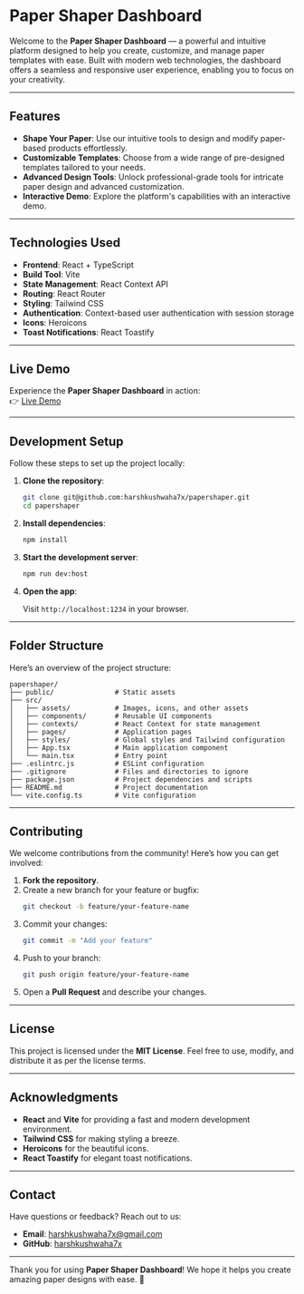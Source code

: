 # **Paper Shaper Dashboard**

Welcome to the **Paper Shaper Dashboard** — a powerful and intuitive platform designed to help you create, customize, and manage paper templates with ease. Built with modern web technologies, the dashboard offers a seamless and responsive user experience, enabling you to focus on your creativity.

---

## **Features**

- **Shape Your Paper**: Use our intuitive tools to design and modify paper-based products effortlessly.
- **Customizable Templates**: Choose from a wide range of pre-designed templates tailored to your needs.
- **Advanced Design Tools**: Unlock professional-grade tools for intricate paper design and advanced customization.
- **Interactive Demo**: Explore the platform's capabilities with an interactive demo.

---

## **Technologies Used**

- **Frontend**: React + TypeScript
- **Build Tool**: Vite
- **State Management**: React Context API
- **Routing**: React Router
- **Styling**: Tailwind CSS
- **Authentication**: Context-based user authentication with session storage
- **Icons**: Heroicons
- **Toast Notifications**: React Toastify

---

## **Live Demo**

Experience the **Paper Shaper Dashboard** in action:  
👉 [Live Demo](https://papershapers.in)

---

## **Development Setup**

Follow these steps to set up the project locally:

1. **Clone the repository**:

   ```bash
   git clone git@github.com:harshkushwaha7x/papershaper.git
   cd papershaper
   ```

2. **Install dependencies**:

   ```bash
   npm install
   ```

3. **Start the development server**:

   ```bash
   npm run dev:host
   ```

4. **Open the app**:

   Visit `http://localhost:1234` in your browser.

---

## **Folder Structure**

Here’s an overview of the project structure:

```
papershaper/
├── public/               # Static assets
├── src/
│   ├── assets/           # Images, icons, and other assets
│   ├── components/       # Reusable UI components
│   ├── contexts/         # React Context for state management
│   ├── pages/            # Application pages
│   ├── styles/           # Global styles and Tailwind configuration
│   ├── App.tsx           # Main application component
│   └── main.tsx          # Entry point
├── .eslintrc.js          # ESLint configuration
├── .gitignore            # Files and directories to ignore
├── package.json          # Project dependencies and scripts
├── README.md             # Project documentation
└── vite.config.ts        # Vite configuration
```

---

## **Contributing**

We welcome contributions from the community! Here’s how you can get involved:

1. **Fork the repository**.
2. Create a new branch for your feature or bugfix:
   ```bash
   git checkout -b feature/your-feature-name
   ```
3. Commit your changes:
   ```bash
   git commit -m "Add your feature"
   ```
4. Push to your branch:
   ```bash
   git push origin feature/your-feature-name
   ```
5. Open a **Pull Request** and describe your changes.

---

## **License**

This project is licensed under the **MIT License**. Feel free to use, modify, and distribute it as per the license terms.

---

## **Acknowledgments**

- **React** and **Vite** for providing a fast and modern development environment.
- **Tailwind CSS** for making styling a breeze.
- **Heroicons** for the beautiful icons.
- **React Toastify** for elegant toast notifications.

---

## **Contact**

Have questions or feedback? Reach out to us:

- **Email**: [harshkushwaha7x@gmail.com](mailto:harshkushwaha7x@gmail.com)
- **GitHub**: [harshkushwaha7x](https://github.com/harshkushwaha7x)

---

Thank you for using **Paper Shaper Dashboard**! We hope it helps you create amazing paper designs with ease. 🚀

